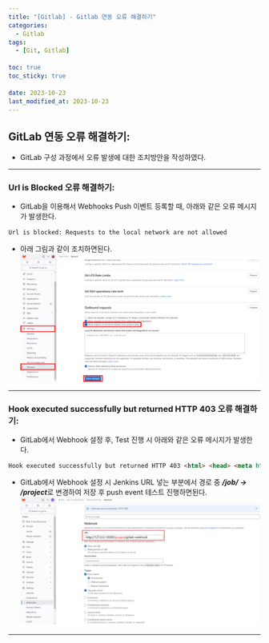 ```yaml
---
title: "[Gitlab] - Gitlab 연동 오류 해결하기"
categories:
  - Gitlab
tags:
  - [Git, Gitlab]

toc: true
toc_sticky: true

date: 2023-10-23
last_modified_at: 2023-10-23
---
```


## GitLab 연동 오류 해결하기:
- GitLab 구성 과정에서 오류 발생에 대한 조치방안을 작성하였다.

* * *

### Url is Blocked 오류 해결하기:
- GitLab을 이용해서 Webhooks Push 이벤트 등록할 때, 아래와 같은 오류 메시지가 발생한다.
```html
Url is blocked: Requests to the local network are not allowed
```

- 아래 그림과 같이 조치하면된다.
[![url is blocked 에러 해결방법](/assets/images/Gitlab/url%20is%20blocked%20에러%20해결방법.png)](/assets/images/Gitlab/url%20is%20blocked%20에러%20해결방법.png)

* * *

### Hook executed successfully but returned HTTP 403 오류 해결하기:
- GitLab에서 Webhook 설정 후, Test 진행 시 아래와 같은 오류 메시지가 발생한다.
```html
Hook executed successfully but returned HTTP 403 <html> <head> <meta http-equiv="Content-Type" content="text/html;charset=ISO-8859-1"/> <title>Error 403 No valid crumb was included in the request</title> </head> <body><h2>HTTP ERROR 403 No valid crumb was included in the request</h2>
```

- GitLab에서 Webhook 설정 시 Jenkins URL 넣는 부분에서 경로 중 ***/job/ -> /project***로 변경하여 저장 후 push event 테스트 진행하면된다. 
[![HTTP 403 에러 해결방법](/assets/images/Gitlab/HTTP%20403%20에러%20해결방법.png)](/assets/images/Gitlab/HTTP%20403%20에러%20해결방법.png)

* * *